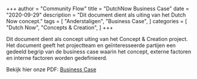 +++
author = "Community Flow"
title = "DutchNow Business Case"
date = "2020-09-29"
description = "Dit document dient als uiting van het Dutch Now concept."
tags = [
    "Anderstaligen",
    "Business Case",
]
categories = [
    "Dutch Now",
    "Concepts & Creation",
]
+++

Dit document dient als concept uiting van het Concept & Creation project. Het document geeft het projectteam en geïnteresseerde partijen een gedeeld begrip van de business case waarin het concept, externe factoren en interne factoren worden gedefinieerd.

Bekijk hier onze PDF: [Business Case](/documents/business-case.pdf)
